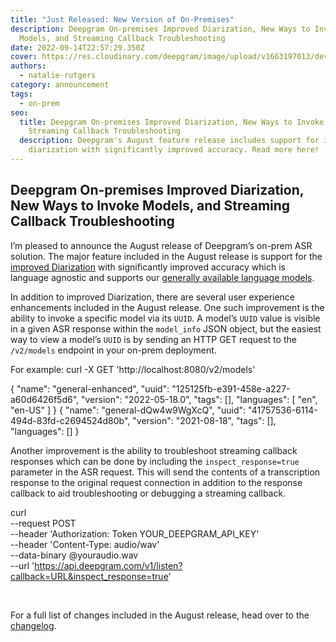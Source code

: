 ```yaml
---
title: "Just Released: New Version of On-Premises"
description: Deepgram On-premises Improved Diarization, New Ways to Invoke
  Models, and Streaming Callback Troubleshooting
date: 2022-09-14T22:57:29.350Z
cover: https://res.cloudinary.com/deepgram/image/upload/v1663197013/devrel-on-premise-release-blog_1_ejgm2u.png
authors:
  - natalie-rutgers
category: announcement
tags:
  - on-prem
seo:
  title: Deepgram On-premises Improved Diarization, New Ways to Invoke Models, and
    Streaming Callback Troubleshooting
  description: Deepgram's August feature release includes support for improved
    diarization with significantly improved accuracy. Read more here!
---
```

## Deepgram On-premises Improved Diarization, New Ways to Invoke Models, and Streaming Callback Troubleshooting

I’m pleased to announce the August release of Deepgram’s on-prem ASR solution. The major feature included in the August release is support for the [improved Diarization](https://deepgram.com/changelog/introducing-improved-diarization/ "https\://deepgram.com/changelog/introducing-improved-diarization/") with significantly improved accuracy which is language agnostic and supports our [generally available language models](https://developers.deepgram.com/documentation/features/language/ "https\://developers.deepgram.com/documentation/features/language/").

In addition to improved Diarization, there are several user experience enhancements included in the August release. One such improvement is the ability to invoke a specific model via its `UUID`. A model’s `UUID` value is visible in a given ASR response within the `model_info` JSON object, but the easiest way to view a model’s `UUID` is by sending an HTTP GET request to the `/v2/models` endpoint in your on-prem deployment. 

For example:
curl -X GET 'http://localhost:8080/v2/models'

{
  "name": "general-enhanced",
  "uuid": "125125fb-e391-458e-a227-a60d6426f5d6",
  "version": "2022-05-18.0",
  "tags": [],
  "languages": [
    "en",
    "en-US"
  ]
}
{
  "name": "general-dQw4w9WgXcQ",
  "uuid": "41757536-6114-494d-83fd-c2694524d80b",
  "version": "2021-08-18",
  "tags": [],
  "languages": []
}
 

Another improvement is the ability to troubleshoot streaming callback responses which can be done by including the `inspect_response=true` parameter in the ASR request. This will send the contents of a transcription response to the original request connection in addition to the response callback to aid troubleshooting or debugging a streaming callback.

curl \
  --request POST \
  --header 'Authorization: Token YOUR_DEEPGRAM_API_KEY' \
  --header 'Content-Type: audio/wav' \
  --data-binary @youraudio.wav \
  --url 'https://api.deepgram.com/v1/listen?callback=URL&inspect_response=true'

 

For a full list of changes included in the August release, head over to the [changelog](https://deepgram.com/changelog/deepgram-on-premise-release-220831/ "https\://deepgram.com/changelog/deepgram-on-premise-release-220831/").